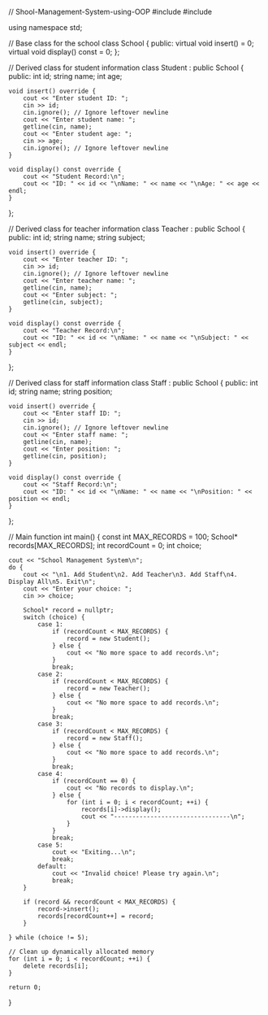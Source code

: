 // Shool-Management-System-using-OOP
#include <iostream>
#include <string>

using namespace std;

// Base class for the school
class School {
public:
    virtual void insert() = 0;
    virtual void display() const = 0;
};

// Derived class for student information
class Student : public School {
public:
    int id;
    string name;
    int age;

    void insert() override {
        cout << "Enter student ID: ";
        cin >> id;
        cin.ignore(); // Ignore leftover newline
        cout << "Enter student name: ";
        getline(cin, name);
        cout << "Enter student age: ";
        cin >> age;
        cin.ignore(); // Ignore leftover newline
    }

    void display() const override {
        cout << "Student Record:\n";
        cout << "ID: " << id << "\nName: " << name << "\nAge: " << age << endl;
    }
};

// Derived class for teacher information
class Teacher : public School {
public:
    int id;
    string name;
    string subject;

    void insert() override {
        cout << "Enter teacher ID: ";
        cin >> id;
        cin.ignore(); // Ignore leftover newline
        cout << "Enter teacher name: ";
        getline(cin, name);
        cout << "Enter subject: ";
        getline(cin, subject);
    }

    void display() const override {
        cout << "Teacher Record:\n";
        cout << "ID: " << id << "\nName: " << name << "\nSubject: " << subject << endl;
    }
};

// Derived class for staff information
class Staff : public School {
public:
    int id;
    string name;
    string position;

    void insert() override {
        cout << "Enter staff ID: ";
        cin >> id;
        cin.ignore(); // Ignore leftover newline
        cout << "Enter staff name: ";
        getline(cin, name);
        cout << "Enter position: ";
        getline(cin, position);
    }

    void display() const override {
        cout << "Staff Record:\n";
        cout << "ID: " << id << "\nName: " << name << "\nPosition: " << position << endl;
    }
};

// Main function
int main() {
    const int MAX_RECORDS = 100;
    School* records[MAX_RECORDS];
    int recordCount = 0;
    int choice;

    cout << "School Management System\n";
    do {
        cout << "\n1. Add Student\n2. Add Teacher\n3. Add Staff\n4. Display All\n5. Exit\n";
        cout << "Enter your choice: ";
        cin >> choice;

        School* record = nullptr;
        switch (choice) {
            case 1:
                if (recordCount < MAX_RECORDS) {
                    record = new Student();
                } else {
                    cout << "No more space to add records.\n";
                }
                break;
            case 2:
                if (recordCount < MAX_RECORDS) {
                    record = new Teacher();
                } else {
                    cout << "No more space to add records.\n";
                }
                break;
            case 3:
                if (recordCount < MAX_RECORDS) {
                    record = new Staff();
                } else {
                    cout << "No more space to add records.\n";
                }
                break;
            case 4:
                if (recordCount == 0) {
                    cout << "No records to display.\n";
                } else {
                    for (int i = 0; i < recordCount; ++i) {
                        records[i]->display();
                        cout << "--------------------------------\n";
                    }
                }
                break;
            case 5:
                cout << "Exiting...\n";
                break;
            default:
                cout << "Invalid choice! Please try again.\n";
                break;
        }

        if (record && recordCount < MAX_RECORDS) {
            record->insert();
            records[recordCount++] = record;
        }

    } while (choice != 5);

    // Clean up dynamically allocated memory
    for (int i = 0; i < recordCount; ++i) {
        delete records[i];
    }

    return 0;
}
